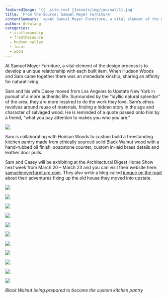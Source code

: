 ```yaml
---
featuredImage: '{{ _site_root }}assets/img/journal/11.jpg'
title: 'From the Source: Samuel Moyer Furniture'
contentSummary: '<p>At Samuel Moyer Furniture, a vital element of the design process is to develop a unique relationship with each built item. When Hudson Woods and Sam came together there was an immediate kinship, sharing an affinity for natural living.</p>'
author: drewlang
categories:
  - craftsmanship
  - fromthesource
  - hudson valley
  - local
  - wood
---
```

<p>At Samuel Moyer Furniture, a vital element of the design process is to develop a unique relationship with each built item. When Hudson Woods and Sam came together there was an immediate kinship, sharing an affinity for natural living.</p><p>Sam and his wife Casey moved from Los Angeles to Upstate New York in pursuit of a more authentic life. Surrounded by the “idyllic natural splendor” of the area, they are more inspired to do the work they love. Sam’s ethos revolves around reuse of materials, finding a hidden story in the age and character of salvaged wood. He is reminded of a quote passed onto him by a friend, “what you pay attention to makes you who you are.”</p><p><img src="/assets/img/journal/2.jpg"></p><p>Sam is collaborating with Hudson Woods to custom build a freestanding kitchen pantry made from ethically sourced solid Black Walnut wood with a hand-rubbed oil finish, soapstone counter, custom in-laid brass details and leather door pulls.</p><p>Sam and Casey will be exhibiting at the Architectural Digest Home Show next week from March 20 – March 23 and you can visit their website here: <a href="http://samuelmoyerfurniture.com/">samuelmoyerfurniture.com</a>. They also write a blog called <a href="http://junqueontheroad.wordpress.com/">junque on the road</a> about their adventures fixing up the old house they moved into upstate.</p><p><img src="/assets/img/journal/3.jpg"></p><p><img src="/assets/img/journal/4.jpg"></p><p><img src="/assets/img/journal/5.jpg"></p><p><img src="/assets/img/journal/6.jpg"></p><p><img src="/assets/img/journal/7.jpg"></p><p><img src="/assets/img/journal/8.jpg"></p><p><img src="/assets/img/journal/10.jpg"></p><p><img src="/assets/img/journal/11-20140717191105.jpg"></p><p><img src="/assets/img/journal/12.jpg"></p><p><img src="/assets/img/journal/13.jpg"></p><p><img src="/assets/img/journal/14.jpg"></p><p><em>Black Walnut being prepared to become the custom kitchen pantry</em></p>